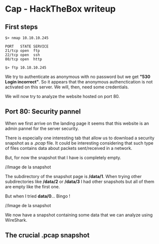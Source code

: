 # Cap - HackTheBox writeup

## First steps

```
$> nmap 10.10.10.245
```
```
PORT   STATE SERVICE
21/tcp open  ftp
22/tcp open  ssh
80/tcp open  http
```

```
$> ftp 10.10.10.245
```

We try to authenticate as anonymous with no password but we get **"530 Login incorrect"**. So it appears that the anonymous authenctication is not activated on this server. We will, then, need some credentials.

We will now try to analyze the website hosted on port 80.

## Port 80: Security pannel

When we first arrive on the landing page it seems that this website is an admin pannel for the server security.

There is especially one interesting tab that allow us to download a security snapshot as a *.pcap* file. It could be interesting considering that such type of files contains data about packets sent/received in a network.

But, for now the snapshot that I have is completely empty.

//Image de la snapshot

The subdirectory of the snapshot page is **/data/1**. When trying other subdirectories like **/data/2** or **/data/3** I had other snapshots but all of them are empty like the first one.

But when I tried **data/0**... Bingo !

//Image de la snapshot

We now have a snapshot containing some data that we can analyze using WireShark.

## The crucial .pcap snapshot
